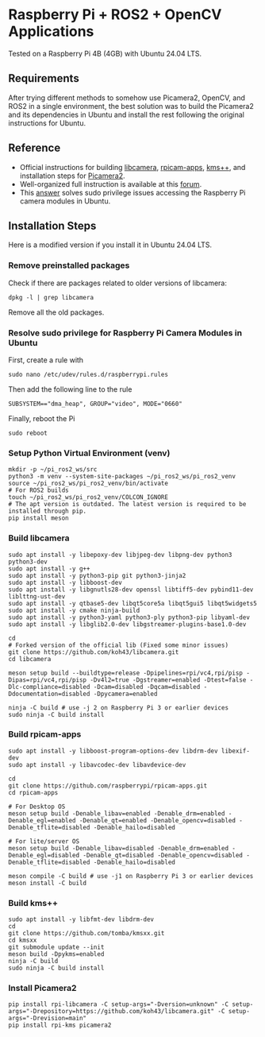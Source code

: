 # Raspberry Pi + ROS2 + OpenCV Applications
Tested on a Raspberry Pi 4B (4GB) with Ubuntu 24.04 LTS.

## Requirements
After trying different methods to somehow use Picamera2, OpenCV, and ROS2 in a single environment,
the best solution was to build the Picamera2 and its dependencies in Ubuntu and install the rest
following the original instructions for Ubuntu.

## Reference
- Official instructions for building [libcamera](https://www.raspberrypi.com/documentation/computers/camera_software.html#building-libcamera), [rpicam-apps](https://www.raspberrypi.com/documentation/computers/camera_software.html#building-rpicam-apps), [kms++](https://github.com/tomba/kmsxx?tab=readme-ov-file#build-instructions), and installation steps for [Picamera2](https://github.com/raspberrypi/picamera2?tab=readme-ov-file#installation-using-pip).
- Well-organized full instruction is available at this [forum](https://github.com/raspberrypi/picamera2/issues/563#issuecomment-1981658308).
- This [answer](https://github.com/raspberrypi/rpicam-apps/issues/218#issuecomment-1020738780) solves sudo privilege issues accessing the Raspberry Pi camera modules in Ubuntu.

## Installation Steps

Here is a modified version if you install it in Ubuntu 24.04 LTS.

### Remove preinstalled packages
Check if there are packages related to older versions of libcamera:
```
dpkg -l | grep libcamera
```
Remove all the old packages.

### Resolve sudo privilege for Raspberry Pi Camera Modules in Ubuntu

First, create a rule with
```
sudo nano /etc/udev/rules.d/raspberrypi.rules
```
Then add the following line to the rule
```
SUBSYSTEM=="dma_heap", GROUP="video", MODE="0660"
```
Finally, reboot the Pi
```
sudo reboot
```

### Setup Python Virtual Environment (venv)
```
mkdir -p ~/pi_ros2_ws/src
python3 -m venv --system-site-packages ~/pi_ros2_ws/pi_ros2_venv
source ~/pi_ros2_ws/pi_ros2_venv/bin/activate
# For ROS2 builds
touch ~/pi_ros2_ws/pi_ros2_venv/COLCON_IGNORE
# The apt version is outdated. The latest version is required to be installed through pip.
pip install meson
```

### Build libcamera
```
sudo apt install -y libepoxy-dev libjpeg-dev libpng-dev python3 python3-dev
sudo apt install -y g++
sudo apt install -y python3-pip git python3-jinja2
sudo apt install -y libboost-dev
sudo apt install -y libgnutls28-dev openssl libtiff5-dev pybind11-dev liblttng-ust-dev
sudo apt install -y qtbase5-dev libqt5core5a libqt5gui5 libqt5widgets5
sudo apt install -y cmake ninja-build 
sudo apt install -y python3-yaml python3-ply python3-pip libyaml-dev
sudo apt install -y libglib2.0-dev libgstreamer-plugins-base1.0-dev

cd
# Forked version of the official lib (Fixed some minor issues)
git clone https://github.com/koh43/libcamera.git
cd libcamera

meson setup build --buildtype=release -Dpipelines=rpi/vc4,rpi/pisp -Dipas=rpi/vc4,rpi/pisp -Dv4l2=true -Dgstreamer=enabled -Dtest=false -Dlc-compliance=disabled -Dcam=disabled -Dqcam=disabled -Ddocumentation=disabled -Dpycamera=enabled

ninja -C build # use -j 2 on Raspberry Pi 3 or earlier devices
sudo ninja -C build install
```

### Build rpicam-apps
```
sudo apt install -y libboost-program-options-dev libdrm-dev libexif-dev
sudo apt install -y libavcodec-dev libavdevice-dev

cd 
git clone https://github.com/raspberrypi/rpicam-apps.git
cd rpicam-apps

# For Desktop OS
meson setup build -Denable_libav=enabled -Denable_drm=enabled -Denable_egl=enabled -Denable_qt=enabled -Denable_opencv=disabled -Denable_tflite=disabled -Denable_hailo=disabled

# For lite/server OS
meson setup build -Denable_libav=disabled -Denable_drm=enabled -Denable_egl=disabled -Denable_qt=disabled -Denable_opencv=disabled -Denable_tflite=disabled -Denable_hailo=disabled

meson compile -C build # use -j1 on Raspberry Pi 3 or earlier devices
meson install -C build
```

### Build kms++
```
sudo apt install -y libfmt-dev libdrm-dev
cd
git clone https://github.com/tomba/kmsxx.git
cd kmsxx
git submodule update --init
meson build -Dpykms=enabled
ninja -C build
sudo ninja -C build install
```

### Install Picamera2
```
pip install rpi-libcamera -C setup-args="-Dversion=unknown" -C setup-args="-Drepository=https://github.com/koh43/libcamera.git" -C setup-args="-Drevision=main"
pip install rpi-kms picamera2
```


